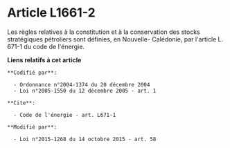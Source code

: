 # Article L1661-2

Les règles relatives à la constitution et à la conservation des stocks stratégiques pétroliers sont définies, en Nouvelle-
Calédonie, par                                                 l'article L. 671-1 du code de l'énergie.

**Liens relatifs à cet article**

	**Codifié par**:

	  - Ordonnance n°2004-1374 du 20 décembre 2004
	  - Loi n°2005-1550 du 12 décembre 2005 - art. 1

	**Cite**:

	  - Code de l'énergie - art. L671-1

	**Modifié par**:

	  - Loi n°2015-1268 du 14 octobre 2015 - art. 58
